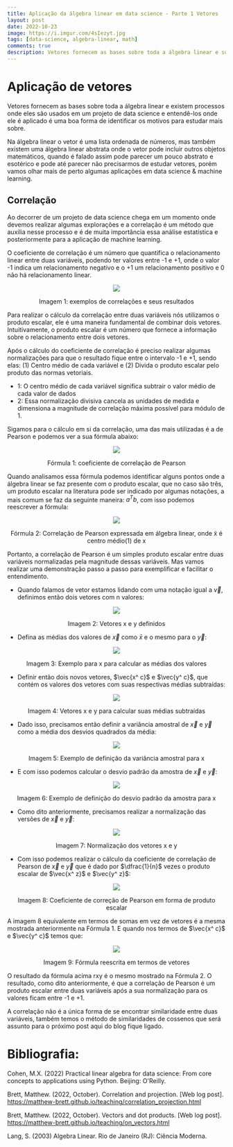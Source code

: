 ```yaml
---
title: Aplicação da álgebra linear em data science - Parte 1 Vetores
layout: post
date: 2022-10-23
image: https://i.imgur.com/4sIezyt.jpg
tags: [data-science, algebra-linear, math]
comments: true
description: Vetores fornecem as bases sobre toda a álgebra linear e suas aplicações em um projeto de data science.
---
```


# Aplicação de vetores

Vetores fornecem as bases sobre toda a álgebra linear e existem processos onde eles são usados em um projeto de data science e entendê-los onde ele é aplicado é uma boa forma de identificar os motivos para estudar mais sobre.

Na álgebra linear o vetor é uma lista ordenada de números, mas também existem uma álgebra linear abstrata onde o vetor pode incluir outros objetos matemáticos, quando é falado assim pode parecer um pouco abstrato e esotérico e pode até parecer não precisarmos de estudar vetores, porém vamos olhar mais de perto algumas aplicações em data science & machine learning.

## Correlação
Ao decorrer de um projeto de data science chega em um momento onde devemos realizar algumas explorações e a correlação é um método que auxilia nesse processo e é de muita importância essa análise estatística e posteriormente para a aplicação de machine learning. 

O coeficiente de correlação é um número que quantifica o relacionamento linear entre duas variáveis, podendo ter valores entre -1 e +1, onde o valor -1 indica um relacionamento negativo e o +1 um relacionamento positivo e 0 não há relacionamento linear.

<p align="center">
  <img src="https://i.imgur.com/AJJuqN1.png" />
</p>
<p align = "center">
Imagem 1: exemplos de correlações e seus resultados
</p>

Para realizar o cálculo da correlação entre duas variáveis nós utilizamos o produto escalar, ele é uma maneira fundamental de combinar dois vetores. Intuitivamente, o produto escalar é um número que fornece a informação sobre o relacionamento entre dois vetores.

Após o cálculo do coeficiente de correlação é preciso realizar algumas normalizações para que o resultado fique entre o intervalo -1 e +1, sendo elas: (1) Centro médio de cada variável e (2) Divida o produto escalar pelo produto das normas vetoriais.

- 1: O centro médio de cada variável significa subtrair o valor médio de cada valor de dados
- 2: Essa normalização divisiva cancela as unidades de medida e dimensiona a magnitude de correlação máxima possível para módulo de 1.

Sigamos para o cálculo em si da correlação, uma das mais utilizadas é a de Pearson e podemos ver a sua fórmula abaixo:

<p align="center">
  <img src="https://i.imgur.com/X3gmOmZ.png" />
</p>
<p align = "center">
Fórmula 1: coeficiente de correlação de Pearson
</p>

Quando analisamos essa fórmula podemos identificar alguns pontos onde a álgebra linear se faz presente com o produto escalar, que no caso são três, um produto escalar na literatura pode ser indicado por algumas notações, a mais comum se faz da seguinte maneira: $a^T b$, com isso podemos reescrever a fórmula:

<p align="center">
  <img src="https://i.imgur.com/iYniTLT.png" />
</p>
<p align = "center">
Fórmula 2: Correlação de Pearson expressada em álgebra linear, onde x̃ é centro médio(1) de x
</p>

Portanto, a correlação de Pearson é um simples produto escalar entre duas variáveis normalizadas pela magnitude dessas variáveis. Mas vamos realizar uma demonstração passo a passo para exemplificar e facilitar o entendimento.

- Quando falamos de vetor estamos lidando com uma notação igual a $\vec{v}$, definimos então dois vetores com n valores:

<p align="center">
  <img src="https://i.imgur.com/U76vWO6.png" />
</p>
<p align = "center">
Imagem 2: Vetores x e y definidos 
</p>

- Defina as médias dos valores de $\vec{x}$ como $\bar x$ e o mesmo para o $\vec{y}$:

<p align="center">
  <img src="https://i.imgur.com/jUIU0r8.png" />
</p>
<p align = "center">
Imagem 3: Exemplo para x para calcular as médias dos valores
</p>

- Definir então dois novos vetores, $\vec{x^ c}$ e $\vec{y^ c}$, que contém os valores dos vetores com suas respectivas médias subtraídas:

<p align="center">
  <img src="https://i.imgur.com/jO7PBa0.png" />
</p>
<p align = "center">
Imagem 4: Vetores x e y para calcular suas médias subtraídas
</p>

- Dado isso, precisamos então definir a variância amostral de $\vec{x}$ e $\vec{y}$ como a média dos desvios quadrados da média:

<p align="center">
  <img src="https://i.imgur.com/MuOKVZg.png" />
</p>
<p align = "center">
Imagem 5: Exemplo de definição da variância amostral para x
</p>

- E com isso podemos calcular o desvio padrão da amostra de $\vec{x}$ e $\vec{y}$:

<p align="center">
  <img src="https://i.imgur.com/aZJ25we.png" />
</p>
<p align = "center">
Imagem 6: Exemplo de definição do desvio padrão da amostra para x
</p>

- Como dito anteriormente, precisamos realizar a normalização das versões de $\vec{x}$ e $\vec{y}$:

<p align="center">
  <img src="https://i.imgur.com/jJaTYGf.png" />
</p>
<p align = "center">
Imagem 7: Normalização dos vetores x e y
</p>

- Com isso podemos realizar o cálculo da coeficiente de correlação de Pearson de $\vec{x}$ e $\vec{y}$ que é dado por $\dfrac{1}{n}$ vezes o produto escalar de $\vec{x^ z}$ e $\vec{y^ z}$:

<p align="center">
  <img src="https://i.imgur.com/lkzDXiN.png" />
</p>
<p align = "center">
Imagem 8: Coeficiente de correção de Pearson em forma de produto escalar
</p>

A imagem 8 equivalente em termos de somas em vez de vetores é a mesma mostrada anteriormente na Fórmula 1. E quando nos termos de $\vec{x^ c}$ e $\vec{y^ c}$ temos que:

<p align="center">
  <img src="https://i.imgur.com/jxq8fkY.png" />
</p>
<p align = "center">
Imagem 9: Fórmula reescrita em termos de vetores
</p>

O resultado da fórmula acima rxy é o mesmo mostrado na Fórmula 2. O resultado, como dito anteriormente, é que a correlação de Pearson é um produto escalar entre duas variáveis após a sua normalização para os valores ficam entre -1 e +1.

A correlação não é a única forma de se encontrar similaridade entre duas variáveis, também temos o método de similaridades de cossenos que será assunto para o próximo post aqui do blog fique ligado.

# Bibliografia:

Cohen, M.X. (2022) Practical linear algebra for data science: From core concepts to applications using Python. Beijing: O'Reilly. 

Brett, Matthew. (2022, October). Correlation and projection. [Web log post]. https://matthew-brett.github.io/teaching/correlation_projection.html

Brett, Matthew. (2022, October). Vectors and dot products. [Web log post]. https://matthew-brett.github.io/teaching/on_vectors.html

Lang, S. (2003) Algebra Linear. Rio de Janeiro (RJ): Ciência Moderna.
